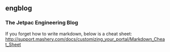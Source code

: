 ## engblog

### The Jetpac Engineering Blog

If you forget how to write markdown, below is a cheat sheet:
<http://support.mashery.com/docs/customizing_your_portal/Markdown_Cheat_Sheet>